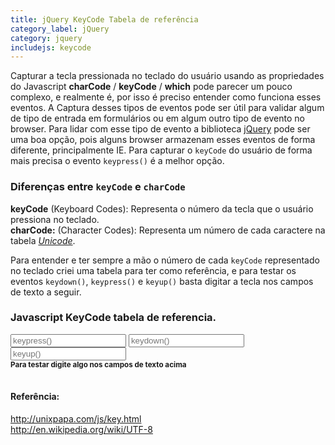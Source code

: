 ```yaml
---
title: jQuery KeyCode Tabela de referência
category_label: jQuery
category: jquery
includejs: keycode
---
```


Capturar a tecla pressionada no teclado do usuário usando as propriedades do Javascript **charCode** / **keyCode** / **which** pode parecer um pouco complexo, e realmente é, por isso é preciso entender como funciona esses eventos. A Captura desses tipos de eventos pode ser útil para validar algum de tipo de entrada em formulários ou em algum outro tipo de evento no browser. Para lidar com esse tipo de evento a biblioteca [jQuery] pode ser uma boa opção, pois alguns browser armazenam esses eventos de forma diferente, principalmente IE. Para capturar o `keyCode` do usuário de forma mais precisa o evento `keypress()` é a melhor opção.

### Diferenças entre `keyCode` e `charCode`
**keyCode** (Keyboard Codes): Representa o número da tecla que o usuário pressiona no teclado.  
**charCode:** (Character Codes): Representa um número de cada caractere na tabela [*Unicode*][unicode].

Para entender e ter sempre a mão o número de cada `keyCode` representado no teclado criei uma tabela para ter como referência, e para testar os eventos `keydown()`, `keypress()` e `keyup()` basta digitar a tecla nos campos de texto a seguir.

### Javascript KeyCode tabela de referencia.

<input type="text" name="keypress" placeholder="keypress()">
<input type="text" name="keydown" placeholder="keydown()">
<input type="text" name="keyup" placeholder="keyup()"> <br>
<strong><small class="feedback">Para testar digite algo nos campos de texto acima</small></strong>
<table id="CharCodeList" class="table table-responsive table-striped table-bordered ">
  <tbody></tbody>
</table>

#### Referência:
http://unixpapa.com/js/key.html  
http://en.wikipedia.org/wiki/UTF-8

[unicode]: http://www.utf8-chartable.de/unicode-utf8-table.pl?utf8=oct&unicodeinhtml=dec&htmlent=1
[jQuery]: http://api.jquery.com/category/events/keyboard-events/
